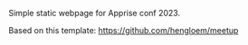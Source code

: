 Simple static webpage for Apprise conf 2023.

Based on this template:
https://github.com/hengloem/meetup
